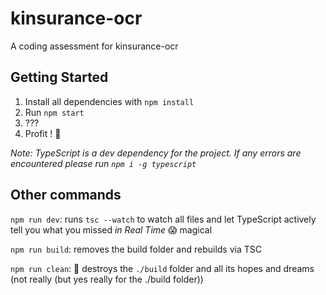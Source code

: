 # kinsurance-ocr
A coding assessment for kinsurance-ocr

## Getting Started 
  1. Install all dependencies with `npm install` 
  2. Run `npm start` 
  3. ??? 
  4. Profit ! 🎉
  
  *Note: TypeScript is a dev dependency for the project. If any errors are encountered please run `npm i -g typescript`*
  
## Other commands
 `npm run dev`: runs `tsc --watch` to watch all files and let TypeScript actively tell you what you missed *in Real Time* 😱 magical
 
 `npm run build`: removes the build folder and rebuilds via TSC
 
 `npm run clean`: 🤯 destroys the `./build` folder and all its hopes and dreams (not really (but yes really for the ./build folder))
